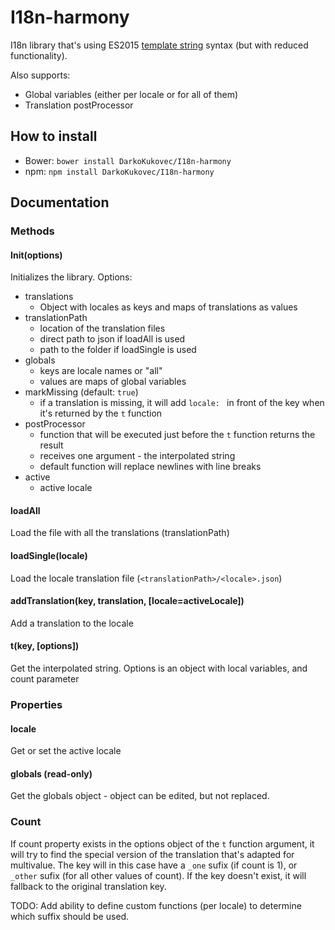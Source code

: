 # I18n-harmony

I18n library that's using ES2015 [template string](https://developer.mozilla.org/en/docs/Web/JavaScript/Reference/template_strings) syntax (but with reduced functionality).

Also supports:
* Global variables (either per locale or for all of them)
* Translation postProcessor

## How to install

* Bower: ``bower install DarkoKukovec/I18n-harmony``
* npm: ``npm install DarkoKukovec/I18n-harmony``

## Documentation

### Methods

#### Init(options)
Initializes the library. Options:
* translations
  * Object with locales as keys and maps of translations as values
* translationPath
  * location of the translation files
  * direct path to json if loadAll is used
  * path to the folder if loadSingle is used
* globals
  * keys are locale names or "all"
  * values are maps of global variables
* markMissing (default: ``true``)
  * if a translation is missing, it will add ``locale: `` in front of the key when it's returned by the ``t`` function
* postProcessor
  * function that will be executed just before the ``t`` function returns the result
  * receives one argument - the interpolated string
  * default function will replace newlines with line breaks
* active
  * active locale

#### loadAll
Load the file with all the translations (translationPath)

#### loadSingle(locale)
Load the locale translation file (``<translationPath>/<locale>.json``)

#### addTranslation(key, translation, [locale=activeLocale])
Add a translation to the locale

#### t(key, [options])
Get the interpolated string. Options is an object with local variables, and count parameter

### Properties

#### locale
Get or set the active locale

#### globals (read-only)
Get the globals object - object can be edited, but not replaced.

### Count
If count property exists in the options object of the ``t`` function argument, it will try to find the special version of the translation that's adapted for multivalue. The key will in this case have a ``_one`` sufix (if count is 1), or ``_other`` sufix (for all other values of count). If the key doesn't exist, it will fallback to the original translation key.

TODO: Add ability to define custom functions (per locale) to determine which suffix should be used.
